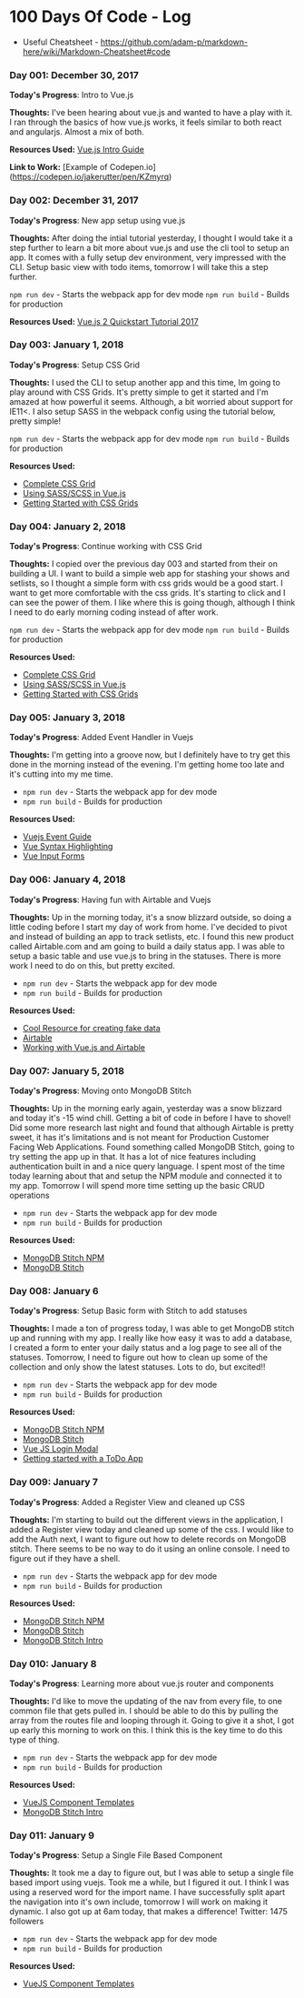 # 100 Days Of Code - Log

* Useful Cheatsheet - https://github.com/adam-p/markdown-here/wiki/Markdown-Cheatsheet#code

### Day 001: December 30, 2017

**Today's Progress**: Intro to Vue.js

**Thoughts:** I've been hearing about vue.js and wanted to have a play with it. I ran through the basics of how vue.js works, it feels similar to both react and angularjs. Almost a mix of both.

**Resources Used:**  [Vue.js Intro Guide](https://vuejs.org/v2/guide/)

**Link to Work:** [Example of Codepen.io] (https://codepen.io/jakerutter/pen/KZmyrq)


### Day 002: December 31, 2017

**Today's Progress**: New app setup using vue.js

**Thoughts:** After doing the intial tutorial yesterday, I thought I would take it a step further to learn a bit more about vue.js and use the cli tool to setup an app. It comes with a fully setup dev environment, very impressed with the CLI. Setup basic view with todo items, tomorrow I will take this a step further.

`npm run dev` - Starts the webpack app for dev mode
`npm run build` - Builds for production

**Resources Used:**  [Vue.js 2 Quickstart Tutorial 2017](https://medium.com/codingthesmartway-com-blog/vue-js-2-quickstart-tutorial-2017-246195cfbdd2)

### Day 003: January 1, 2018

**Today's Progress**: Setup CSS Grid

**Thoughts:** I used the CLI to setup another app and this time, Im going to play around with CSS Grids. It's pretty simple to get it started and I'm amazed at how powerful it seems. Although, a bit worried about support for IE11<. I also setup SASS in the webpack config using the tutorial below, pretty simple!

`npm run dev` - Starts the webpack app for dev mode
`npm run build` - Builds for production

**Resources Used:**
* [Complete CSS Grid](https://css-tricks.com/snippets/css/complete-guide-grid/)
* [Using SASS/SCSS in Vue.js](https://medium.com/@mahesh.ks/using-sass-scss-in-vue-js-2-d472af0facf9)
* [Getting Started with CSS Grids](https://scotch.io/tutorials/getting-started-with-css-grid-layout)

### Day 004: January 2, 2018

**Today's Progress**: Continue working with CSS Grid

**Thoughts:** I copied over the previous day 003 and started from their on building a UI. I want to build a simple web app for stashing your shows and setlists, so I thought a simple form with css grids would be a good start. I want to get more comfortable with the css grids. It's starting to click and I can see the power of them. I like where this is going though, although I think I need to do early morning coding instead of after work.

`npm run dev` - Starts the webpack app for dev mode
`npm run build` - Builds for production

**Resources Used:**
* [Complete CSS Grid](https://css-tricks.com/snippets/css/complete-guide-grid/)
* [Using SASS/SCSS in Vue.js](https://medium.com/@mahesh.ks/using-sass-scss-in-vue-js-2-d472af0facf9)
* [Getting Started with CSS Grids](https://scotch.io/tutorials/getting-started-with-css-grid-layout)

### Day 005: January 3, 2018

**Today's Progress**: Added Event Handler in Vuejs

**Thoughts:** I'm getting into a groove now, but I definitely have to try get this done in the morning instead of the evening. I'm getting home too late and it's cutting into my me time.

* `npm run dev` - Starts the webpack app for dev mode
* `npm run build` - Builds for production

**Resources Used:**
* [Vuejs Event Guide](https://vuejs.org/v2/guide/events.html)
* [Vue Syntax Highlighting](https://atom.io/packages/language-vue)
* [Vue Input Forms](https://vuejs.org/v2/guide/forms.html)

### Day 006: January 4, 2018

**Today's Progress**: Having fun with Airtable and Vuejs

**Thoughts:** Up in the morning today, it's a snow blizzard outside, so doing a little coding before I start my day of work from home. I've decided to pivot and instead of building an app to track setlists, etc. I found this new product called Airtable.com and am going to build a daily status app. I was able to setup a basic table and use vue.js to bring in the statuses. There is more work I need to do on this, but pretty excited.

* `npm run dev` - Starts the webpack app for dev mode
* `npm run build` - Builds for production

**Resources Used:**
* [Cool Resource for creating fake data](http://jsonplaceholder.typicode.com/)
* [Airtable](https://airtable.com)
* [Working with Vue.js and Airtable](https://medium.com/row-and-table/an-basic-intro-to-the-airtable-api-9ef978bb0729)

### Day 007: January 5, 2018

**Today's Progress**: Moving onto MongoDB Stitch

**Thoughts:** Up in the morning early again, yesterday was a snow blizzard and today it's -15 wind chill. Getting a bit of code in before I have to shovel! Did some more research last night and found that although Airtable is pretty sweet, it has it's limitations and is not meant for Production Customer Facing Web Applications. Found something called MongoDB Stitch, going to try setting the app up in that. It has a lot of nice features including authentication built in and a nice query language. I spent most of the time today learning about that and setup the NPM module and connected it to my app. Tomorrow I will spend more time setting up the basic CRUD operations

* `npm run dev` - Starts the webpack app for dev mode
* `npm run build` - Builds for production

**Resources Used:**
* [MongoDB Stitch NPM](https://www.npmjs.com/package/mongodb-stitch)
* [MongoDB Stitch](https://www.mongodb.com/cloud/stitch)


### Day 008: January 6
**Today's Progress**: Setup Basic form with Stitch to add statuses

**Thoughts:** I made a ton of progress today, I was able to get MongoDB stitch up and running with my app. I really like how easy it was to add a database, I created a form to enter your daily status and a log page to see all of the statuses. Tomorrow, I need to figure out how to clean up some of the collection and only show the latest statuses. Lots to do, but excited!!

* `npm run dev` - Starts the webpack app for dev mode
* `npm run build` - Builds for production

**Resources Used:**
* [MongoDB Stitch NPM](https://www.npmjs.com/package/mongodb-stitch)
* [MongoDB Stitch](https://www.mongodb.com/cloud/stitch)
* [Vue JS Login Modal](https://lukevers.com/2015/08/17/crafting-a-login-modal-with-vuejs)
* [Getting started with a ToDo App](https://docs.mongodb.com/stitch/getting-started/todo-web/)

### Day 009: January 7
**Today's Progress**: Added a Register View and cleaned up CSS

**Thoughts:** I'm starting to build out the different views in the application, I added a Register view today and cleaned up some of the css. I would like to add the Auth next, I want to figure out how to delete records on MongoDB stitch. There seems to be no way to do it using an online console. I need to figure out if they have a shell.

* `npm run dev` - Starts the webpack app for dev mode
* `npm run build` - Builds for production

**Resources Used:**
* [MongoDB Stitch NPM](https://www.npmjs.com/package/mongodb-stitch)
* [MongoDB Stitch](https://www.mongodb.com/cloud/stitch)
* [MongoDB Stitch Intro](https://www.slideshare.net/mongodb/mongodb-stitch-introduction)

### Day 010: January 8
**Today's Progress**: Learning more about vue.js router and components

**Thoughts:** I'd like to move the updating of the nav from every file, to one common file that gets pulled in. I should be able to do this by pulling the array from the routes file and looping through it. Going to give it a shot, I got up early this morning to work on this. I think this is the key time to do this type of thing.

* `npm run dev` - Starts the webpack app for dev mode
* `npm run build` - Builds for production

**Resources Used:**
* [VueJS Component Templates](https://vuejsdevelopers.com/2017/03/24/vue-js-component-templates/)
* [MongoDB Stitch Intro](https://www.slideshare.net/mongodb/mongodb-stitch-introduction)

### Day 011: January 9
**Today's Progress**: Setup a Single File Based Component

**Thoughts:** It took me a day to figure out, but I was able to setup a single file based import using vuejs. Took me a while, but I figured it out. I think I was using  a reserved word for the import name. I have successfully split apart the navigation into it's own include, tomorrow I will work on making it dynamic. I also got up at 6am today, that makes a difference! Twitter: 1475 followers

* `npm run dev` - Starts the webpack app for dev mode
* `npm run build` - Builds for production

**Resources Used:**
* [VueJS Component Templates](https://jeremenichelli.io/2016/06/building-component-based-app-vue/)

